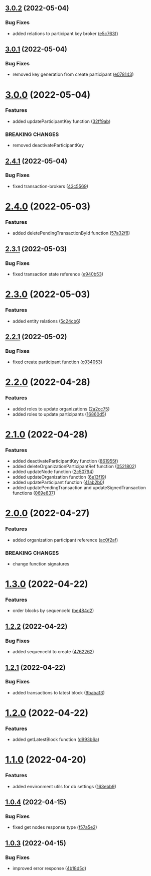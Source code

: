 ## [3.0.2](https://github.com/xilution/todd-coin-brokers/compare/v3.0.1...v3.0.2) (2022-05-04)


### Bug Fixes

* added relations to participant key broker ([e5c763f](https://github.com/xilution/todd-coin-brokers/commit/e5c763f8aac3ad0b4658763c6ddf64c3bdc7f9f9))

## [3.0.1](https://github.com/xilution/todd-coin-brokers/compare/v3.0.0...v3.0.1) (2022-05-04)


### Bug Fixes

* removed key generation from create participant ([e078143](https://github.com/xilution/todd-coin-brokers/commit/e0781433443580304f47feeb8639f30f3709c6f2))

# [3.0.0](https://github.com/xilution/todd-coin-brokers/compare/v2.4.1...v3.0.0) (2022-05-04)


### Features

* added updateParticipantKey function ([32ff9ab](https://github.com/xilution/todd-coin-brokers/commit/32ff9ab7f80b1f8ca27095f0b1fb56998a6fa085))


### BREAKING CHANGES

* removed deactivateParticipantKey

## [2.4.1](https://github.com/xilution/todd-coin-brokers/compare/v2.4.0...v2.4.1) (2022-05-04)


### Bug Fixes

* fixed transaction-brokers ([43c5569](https://github.com/xilution/todd-coin-brokers/commit/43c5569cb5fba6474ae93f221e745c6c077d37ae))

# [2.4.0](https://github.com/xilution/todd-coin-brokers/compare/v2.3.1...v2.4.0) (2022-05-03)


### Features

* added deletePendingTransactionById function ([57a32f8](https://github.com/xilution/todd-coin-brokers/commit/57a32f8648e8b0fd87a065050da8761b8be6b3a3))

## [2.3.1](https://github.com/xilution/todd-coin-brokers/compare/v2.3.0...v2.3.1) (2022-05-03)


### Bug Fixes

* fixed transaction state reference ([e940b53](https://github.com/xilution/todd-coin-brokers/commit/e940b53ec954ee86db796907963f4e4210b7cf09))

# [2.3.0](https://github.com/xilution/todd-coin-brokers/compare/v2.2.1...v2.3.0) (2022-05-03)


### Features

* added entity relations ([5c24cb6](https://github.com/xilution/todd-coin-brokers/commit/5c24cb6ea8f0b86320e6d87fe47e94e29e8e8793))

## [2.2.1](https://github.com/xilution/todd-coin-brokers/compare/v2.2.0...v2.2.1) (2022-05-02)


### Bug Fixes

* fixed create participant function ([c034053](https://github.com/xilution/todd-coin-brokers/commit/c0340539cb4f767dbf479f4cb2367c52c5505cb2))

# [2.2.0](https://github.com/xilution/todd-coin-brokers/compare/v2.1.0...v2.2.0) (2022-04-28)


### Features

* added roles to update organizations ([2a2cc75](https://github.com/xilution/todd-coin-brokers/commit/2a2cc758c7c2662731578598bf9aea365219d61c))
* added roles to update participants ([16860d5](https://github.com/xilution/todd-coin-brokers/commit/16860d5ea5760dd3f36beac328669b972019b99f))

# [2.1.0](https://github.com/xilution/todd-coin-brokers/compare/v2.0.0...v2.1.0) (2022-04-28)


### Features

* added deactivateParticipantKey function ([861955f](https://github.com/xilution/todd-coin-brokers/commit/861955f3ba6f7a5f99b8f90b3d7f87dc1c36072c))
* added deleteOrganizationParticipantRef function ([0521802](https://github.com/xilution/todd-coin-brokers/commit/052180200944632dcf4271c90b7939f3ee4a59f2))
* added updateNode function ([2c50794](https://github.com/xilution/todd-coin-brokers/commit/2c50794a6f28954c52cb60df13d677e59089a87a))
* added updateOrganization function ([6e13f19](https://github.com/xilution/todd-coin-brokers/commit/6e13f1998fa6eba60727db047b86baf73bce8b71))
* added updateParticipant function ([41ab2b0](https://github.com/xilution/todd-coin-brokers/commit/41ab2b0f6b69424c32512f59eb602278f03b3b3e))
* added updatePendingTransaction and updateSignedTransaction functions ([069e837](https://github.com/xilution/todd-coin-brokers/commit/069e8378896ffb0542f2eb1d64c4f2a34243ea8c))

# [2.0.0](https://github.com/xilution/todd-coin-brokers/compare/v1.3.0...v2.0.0) (2022-04-27)


### Features

* added organization participant reference ([ac0f2af](https://github.com/xilution/todd-coin-brokers/commit/ac0f2afe963d1fbc732aee413b106f220ea64aa7))


### BREAKING CHANGES

* change function signatures

# [1.3.0](https://github.com/xilution/todd-coin-brokers/compare/v1.2.2...v1.3.0) (2022-04-22)


### Features

* order blocks by sequenceId ([be484d2](https://github.com/xilution/todd-coin-brokers/commit/be484d2974f90e2d82cc5c8b8858b1c84fbe6c9c))

## [1.2.2](https://github.com/xilution/todd-coin-brokers/compare/v1.2.1...v1.2.2) (2022-04-22)


### Bug Fixes

* added sequenceId to create ([4762262](https://github.com/xilution/todd-coin-brokers/commit/47622625e39cbc4c05a8b8ff787fb17824aa7ecb))

## [1.2.1](https://github.com/xilution/todd-coin-brokers/compare/v1.2.0...v1.2.1) (2022-04-22)


### Bug Fixes

* added transactions to latest block ([9baba13](https://github.com/xilution/todd-coin-brokers/commit/9baba13a56170e89b324f37289452e5b54594b26))

# [1.2.0](https://github.com/xilution/todd-coin-brokers/compare/v1.1.0...v1.2.0) (2022-04-22)


### Features

* added getLatestBlock function ([d993b6a](https://github.com/xilution/todd-coin-brokers/commit/d993b6a6a9a113c3e33f8f834ce7de544eba3c7e))

# [1.1.0](https://github.com/xilution/todd-coin-brokers/compare/v1.0.4...v1.1.0) (2022-04-20)


### Features

* added environment utils for db settings ([163ebb9](https://github.com/xilution/todd-coin-brokers/commit/163ebb936bd470e7f9752f7cbae49d5a2727c3bc))

## [1.0.4](https://github.com/xilution/todd-coin-brokers/compare/v1.0.3...v1.0.4) (2022-04-15)


### Bug Fixes

* fixed get nodes response type ([f57a5e2](https://github.com/xilution/todd-coin-brokers/commit/f57a5e2ea8a08ecaf33c2edc061f17faf68d4908))

## [1.0.3](https://github.com/xilution/todd-coin-brokers/compare/v1.0.2...v1.0.3) (2022-04-15)


### Bug Fixes

* improved error response ([4b18d5d](https://github.com/xilution/todd-coin-brokers/commit/4b18d5d14a17738a62c8c5d8521db9e061900f7b))
